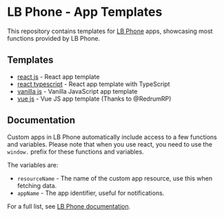 # LB Phone - App Templates

This repository contains templates for [LB Phone](https://store.lbphone.com/) apps, showcasing most functions provided by LB Phone.

## Templates

-   [react js](./lb-reactjs) - React app template
-   [react typescript](./lb-reactts) - React app template with TypeScript
-   [vanilla js](./lb-vanillajs) - Vanilla JavaScript app template
-   [vue js](./lb-vuejs) - Vue JS app template (Thanks to @RedrumRP)

## Documentation

Custom apps in LB Phone automatically include access to a few functions and variables. Please note that when you use react, you need to use the `window.` prefix for these functions and variables.

The variables are:

-   `resourceName` - The name of the custom app resource, use this when fetching data.
-   `appName` - The app identifier, useful for notifications.

For a full list, see [LB Phone documentation](https://docs.lbphone.com/phone/custom-apps/).
